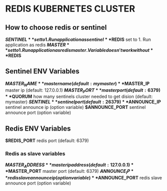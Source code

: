 REDIS KUBERNETES CLUSTER
========================

## How to choose redis or sentinel
**$SENTINEL** set to 1. Run application as sentinel
**$REDIS** set to 1. Run application as redis
**$MASTER** set to 1. Run application as redis master. Variable doesn't work without **$REDIS**

## Sentinel ENV Variables

**$MASTER_NAME** master name (default: mymaster)
**$MASTER_IP** master ip (default: 127.0.0.1)
**$MASTER_PORT** master port (default: 6379)
**$QUORUM** how many sentinels cluster needed to get dision (default: mymaster)
**$SENTINEL** sentinel port (default: 26379)
**$ANNOUNCE_IP** sentinel announce ip (option variable)
**$ANNOUNCE_PORT** sentinel announce port (option variable)

## Redis ENV Variables

**$REDIS_PORT** redis port (default: 6379)

### Redis as slave variables

**$MASTER_ADDRESS** master ip address (default: 127.0.0.1)
**$MASTER_PORT** master port (default: 6379)
**$ANNOUNCE_IP** redis slave announce ip (option variable)
**$ANNOUNCE_PORT** redis slave announce port (option variable)